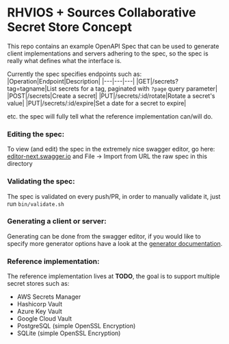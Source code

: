 # RHVIOS + Sources Collaborative Secret Store Concept

This repo contains an example OpenAPI Spec that can be used to generate client implementations and servers adhering to the spec, so the spec is really what defines what the interface is.

Currently the spec specifies endpoints such as:
|Operation|Endpoint|Description|
|---|---|---|
|GET|/secrets?tag=tagname|List secrets for a tag, paginated with `?page` query parameter|
|POST|/secrets|Create a secret|
|PUT|/secrets/:id/rotate|Rotate a secret's value|
|PUT|/secrets/:id/expire|Set a date for a secret to expire|

etc. the spec will fully tell what the reference implementation can/will do.

### Editing the spec:
To view (and edit) the spec in the extremely nice swagger editor, go here: [editor-next.swagger.io](editor-next.swagger.io) and File -> Import from URL the raw spec in this directory

### Validating the spec:
The spec is validated on every push/PR, in order to manually validate it, just run `bin/validate.sh`

### Generating a client or server:
Generating can be done from the swagger editor, if you would like to specify more generator options have a look at the [generator documentation](https://openapi-generator.tech/#try).

### Reference implementation:
The reference implementation lives at **TODO**, the goal is to support multiple secret stores such as:
- AWS Secrets Manager
- Hashicorp Vault
- Azure Key Vault
- Google Cloud Vault
- PostgreSQL (simple OpenSSL Encryption)
- SQLite (simple OpenSSL Encryption)
